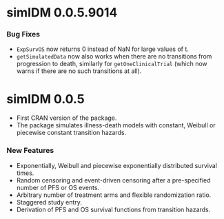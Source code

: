 # simIDM 0.0.5.9014

### Bug Fixes

- `ExpSurvOS` now returns 0 instead of NaN for large values of t.
- `getSimulatedData` now also works when there are no transitions from progression to death, similarly for `getOneClinicalTrial` (which now warns if there are no such transitions at all).


# simIDM 0.0.5

- First CRAN version of the package.
- The package simulates illness-death models with constant, Weibull or piecewise constant transition hazards.

### New Features

- Exponentially, Weibull and piecewise exponentially distributed survival times.
- Random censoring and event-driven censoring after a pre-specified number of PFS or OS events.
- Arbitrary number of treatment arms and flexible randomization ratio.
- Staggered study entry.
- Derivation of PFS and OS survival functions from transition hazards.
